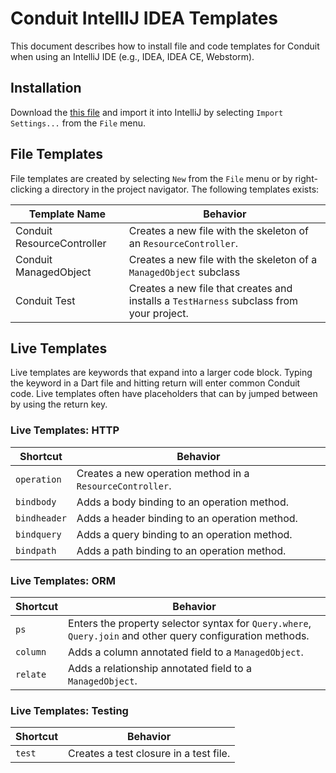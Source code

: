 # Conduit IntellIJ IDEA Templates

This document describes how to install file and code templates for Conduit when using an IntelliJ IDE (e.g., IDEA, IDEA CE, Webstorm).

## Installation

Download the [this file](https://conduit.io/docs/files/settings.jar) and import it into IntelliJ by selecting `Import Settings...` from the `File` menu.

## File Templates

File templates are created by selecting `New` from the `File` menu or by right-clicking a directory in the project navigator. The following templates exists:

| Template Name | Behavior |
|---|---|
| Conduit ResourceController | Creates a new file with the skeleton of an `ResourceController`. |
| Conduit ManagedObject | Creates a new file with the skeleton of a `ManagedObject` subclass |
| Conduit Test | Creates a new file that creates and installs a `TestHarness` subclass from your project. |

## Live Templates

Live templates are keywords that expand into a larger code block. Typing the keyword in a Dart file and hitting return will enter common Conduit code. Live templates often have placeholders that can by jumped between by using the return key.

### Live Templates: HTTP

| Shortcut | Behavior |
|---|---|
| `operation` | Creates a new operation method in a `ResourceController`. |
| `bindbody` | Adds a body binding to an operation method. |
| `bindheader` | Adds a header binding to an operation method. |
| `bindquery` | Adds a query binding to an operation method. |
| `bindpath` | Adds a path binding to an operation method. |

### Live Templates: ORM

| Shortcut | Behavior |
|---|---|
| `ps` | Enters the property selector syntax for `Query.where`, `Query.join` and other query configuration methods. |
| `column` | Adds a column annotated field to a `ManagedObject`. |
| `relate` | Adds a relationship annotated field to a `ManagedObject`. |

### Live Templates: Testing

| Shortcut | Behavior |
|---|---|
| `test` |  Creates a test closure in a test file. |
